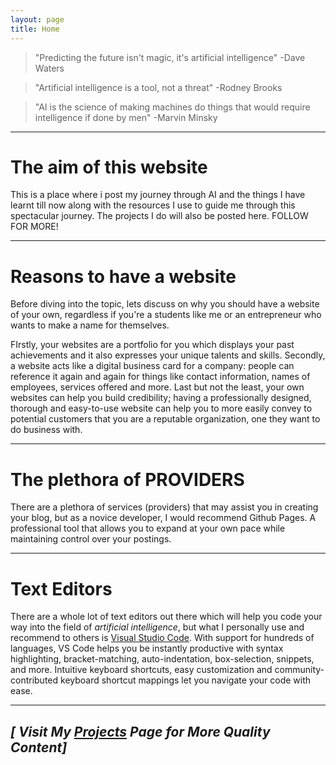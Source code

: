 ```yaml
---
layout: page
title: Home
---
```

>"Predicting the future isn't magic, it's artificial intelligence" -Dave Waters

>"Artificial intelligence is a tool, not a threat" -Rodney Brooks

>"AI is the science of making machines do things that would require intelligence if done by men" -Marvin Minsky

---

# **The aim of this website**

This is a place where i post my journey through AI and the things I have learnt till now along with the resources I use to guide me through this spectacular journey. The projects I do will also be posted here. FOLLOW FOR MORE!

---
# **Reasons to have a website**

Before diving into the topic, lets discuss on why you should have a website of your own, regardless if you're a students like me or an entrepreneur who wants to make a name for themselves. 

FIrstly, your websites are a portfolio for you which displays your past achievements and it also expresses your unique talents and skills. Secondly, a website acts like a digital business card for a company: people can reference it again and again for things like contact information, names of employees, services offered and more. Last but not the least, your own websites can help you build credibility; having a professionally designed, thorough and easy-to-use website can help you to more easily convey to potential customers that you are a reputable organization, one they want to do business with.

---
# **The plethora of PROVIDERS**

There are a plethora of services (providers) that may assist you in creating your blog, but as a novice developer, I would recommend Github Pages. A professional tool that allows you to expand at your own pace while maintaining control over your postings.

---
# **Text Editors**

There are a whole lot of text editors out there which will help you code your way into the field of *artificial intelligence*, but what I personally use and recommend to others is [Visual Studio Code](https://code.visualstudio.com/). With support for hundreds of languages, VS Code helps you be instantly productive with syntax highlighting, bracket-matching, auto-indentation, box-selection, snippets, and more. Intuitive keyboard shortcuts, easy customization and community-contributed keyboard shortcut mappings let you navigate your code with ease.

---
## ***[ Visit My [Projects](https://www.dharshu.me/projects.html) Page for More Quality Content]***